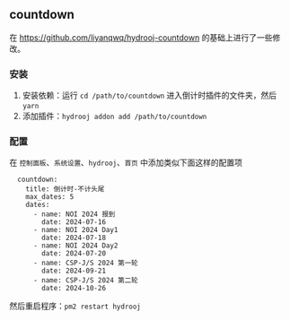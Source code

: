## countdown

在 https://github.com/liyanqwq/hydrooj-countdown 的基础上进行了一些修改。

### 安装

1. 安装依赖：运行 `cd /path/to/countdown` 进入倒计时插件的文件夹，然后 `yarn` 
2. 添加插件：`hydrooj addon add /path/to/countdown`

### 配置

在 `控制面板`、`系统设置`、`hydrooj`、`首页` 中添加类似下面这样的配置项

```
  countdown:
    title: 倒计时-不计头尾
    max_dates: 5
    dates:
      - name: NOI 2024 报到
        date: 2024-07-16
      - name: NOI 2024 Day1
        date: 2024-07-18
      - name: NOI 2024 Day2
        date: 2024-07-20
      - name: CSP-J/S 2024 第一轮
        date: 2024-09-21
      - name: CSP-J/S 2024 第二轮
        date: 2024-10-26
```

然后重启程序：`pm2 restart hydrooj`
